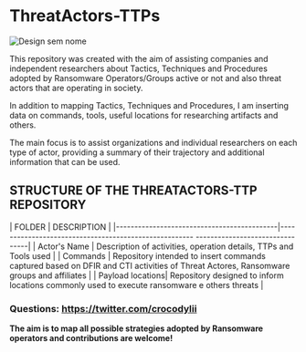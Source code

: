 # ThreatActors-TTPs


![Design sem nome](https://github.com/crocodyli/Ransomwares-TTP/assets/113185400/4b8c8e8c-4d91-4d3a-8a18-cddb87feb78a)


This repository was created with the aim of assisting companies and independent researchers about Tactics, Techniques and Procedures adopted by Ransomware Operators/Groups active or not and also threat actors that are operating in society.

In addition to mapping Tactics, Techniques and Procedures, I am inserting data on commands, tools, useful locations for researching artifacts and others.

The main focus is to assist organizations and individual researchers on each type of actor, providing a summary of their trajectory and additional information that can be used.



## STRUCTURE OF THE THREATACTORS-TTP REPOSITORY
| FOLDER | DESCRIPTION |
|--------------------------------------------|---- -------------------------------------------------- --------------------------------|
| Actor's Name | Description of activities, operation details, TTPs and Tools used |
| Commands | Repository intended to insert commands captured based on DFIR and CTI activities of Threat Actores, Ransomware groups and affiliates |
| Payload locations| Repository designed to inform locations commonly used to execute ransomware e others threats |


### Questions: https://twitter.com/crocodylii

**The aim is to map all possible strategies adopted by Ransomware operators and contributions are welcome!**
